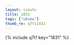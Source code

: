 ```yaml
--- 
layout: sieutv
title: 1831
tags: ["uknow"]
thumb_re: q7t11831
---
```

{% include q7t1 key="1831" %} 
